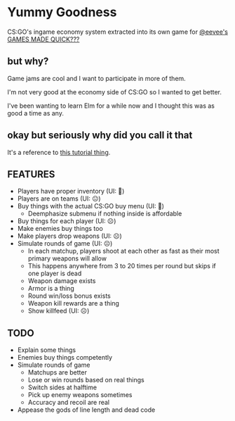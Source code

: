 # Yummy Goodness
CS:GO's ingame economy system extracted into its own game for [@eevee's GAMES MADE QUICK???](https://itch.io/jam/games-made-quick)

## but why?
Game jams are cool and I want to participate in more of them.

I'm not very good at the economy side of CS:GO so I wanted to get better.

I've been wanting to learn Elm for a while now and I thought this was as good a time as any.

## okay but seriously why did you call it that
It's a reference to [this tutorial thing](https://youtu.be/DpXtRbggpQM?t=4m40s).

## FEATURES

- Players have proper inventory (UI: 🙂)
- Players are on teams (UI: 😐)
- Buy things with the actual CS:GO buy menu (UI: 🙂)
    - Deemphasize submenu if nothing inside is affordable
- Buy things for each player (UI: ☹️)
- Make enemies buy things too
- Make players drop weapons (UI: ☹️)
- Simulate rounds of game (UI: ☹️)
    - In each matchup, players shoot at each other as fast as their most primary weapons will allow
    - This happens anywhere from 3 to 20 times per round but skips if one player is dead
    - Weapon damage exists
    - Armor is a thing
    - Round win/loss bonus exists
    - Weapon kill rewards are a thing
    - Show killfeed (UI: ☹️)

## TODO

- Explain some things
- Enemies buy things competently
- Simulate rounds of game
    - Matchups are better
    - Lose or win rounds based on real things
    - Switch sides at halftime
    - Pick up enemy weapons sometimes
    - Accuracy and recoil are real
- Appease the gods of line length and dead code
